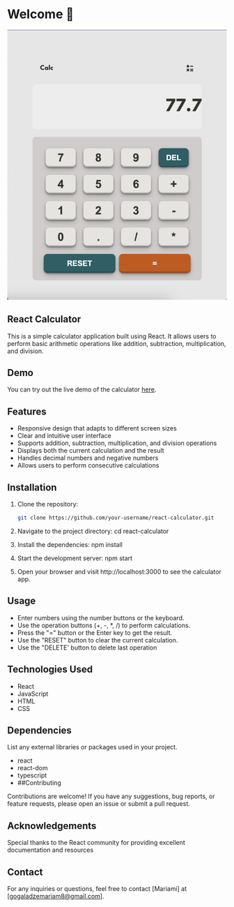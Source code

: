 # Welcome 👋

![App Screenshot](./screenshot.png)

## React Calculator

This is a simple calculator application built using React. It allows users to perform basic arithmetic operations like addition, subtraction, multiplication, and division.

## Demo

You can try out the live demo of the calculator [here](https://mini-easy-react-calculator.netlify.app/).

## Features

- Responsive design that adapts to different screen sizes
- Clear and intuitive user interface
- Supports addition, subtraction, multiplication, and division operations
- Displays both the current calculation and the result
- Handles decimal numbers and negative numbers
- Allows users to perform consecutive calculations

## Installation

1. Clone the repository:

   ```bash
   git clone https://github.com/your-username/react-calculator.git

   ```

2. Navigate to the project directory:
   cd react-calculator
3. Install the dependencies:
   npm install
4. Start the development server:
   npm start
5. Open your browser and visit http://localhost:3000 to see the calculator app.

## Usage

- Enter numbers using the number buttons or the keyboard.
- Use the operation buttons (+, -, \*, /) to perform calculations.
- Press the "=" button or the Enter key to get the result.
- Use the "RESET" button to clear the current calculation.
- Use the "DELETE' button to delete last operation

## Technologies Used

- React
- JavaScript
- HTML
- CSS

## Dependencies

List any external libraries or packages used in your project.

- react
- react-dom
- typescript
- ##Contributing

Contributions are welcome! If you have any suggestions, bug reports, or feature requests, please open an issue or submit a pull request.

## Acknowledgements

Special thanks to the React community for providing excellent documentation and resources

## Contact

For any inquiries or questions, feel free to contact [Mariami] at [gogaladzemariam8@gmail.com].
